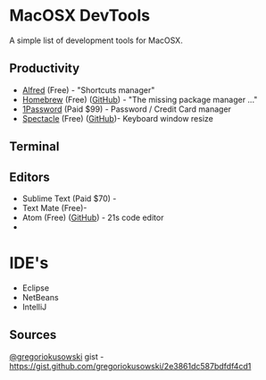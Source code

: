 MacOSX DevTools
========================

A simple list of development tools for MacOSX.

## Productivity
* [Alfred](http://www.alfredapp.com/) (Free) - "Shortcuts manager"
* [Homebrew](http://brew.sh) (Free) ([GitHub](https://github.com/Homebrew/homebrew)) - "The missing package manager ..." 
* [1Password](https://agilebits.com/onepassword) (Paid $99) - Password / Credit Card manager
* [Spectacle](http://spectacleapp.com/) (Free) ([GitHub](https://github.com/eczarny/spectacle))- Keyboard window resize 


## Terminal


## Editors
* Sublime Text (Paid $70) - 
* Text Mate (Free)- 
* Atom (Free) ([GitHub](https://github.com/atom/atom)) - 21s code editor
* 

# IDE's
* Eclipse
* NetBeans
* IntelliJ







## Sources

[@gregoriokusowski](http://github.com/gregoriokusowski) gist - https://gist.github.com/gregoriokusowski/2e3861dc587bdfdf4cd1
